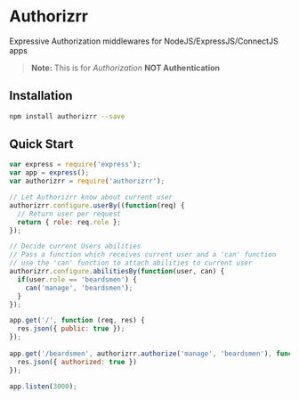 Authorizrr
===================
Expressive Authorization middlewares for NodeJS/ExpressJS/ConnectJS apps

> **Note:** This is for *Authorization* **NOT Authentication**

## Installation ##
```sh
npm install authorizrr --save
```
## Quick Start ##
```js
var express = require('express');
var app = express();
var authorizrr = require('authorizrr');

// Let Authorizrr know about current user
authorizrr.configure.userBy((function(req) {
  // Return user per request
  return { role: req.role };
});

// Decide current Users abilities
// Pass a function which receives current user and a 'can' function
// use the 'can' function to attach abilities to current user
authorizrr.configure.abilitiesBy(function(user, can) {
  if(user.role == 'beardsmen') {
    can('manage', 'beardsmen');
  }
});

app.get('/', function (req, res) {
  res.json({ public: true });
});
  
app.get('/beardsmen', authorizrr.authorize('manage', 'beardsmen'), function(req, res, next) {
  res.json({ authorized: true })
});

app.listen(3000);
```
